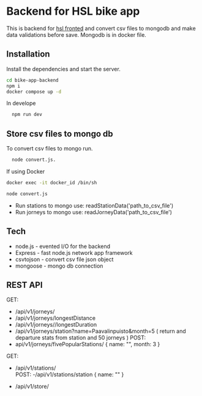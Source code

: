 # Backend for HSL bike app

This is backend for [hsl fronted](https://github.com/karia19/hsl/tree/master/bike-app-frontend) and convert csv files to mongodb and make data validations before save. Mongodb is in docker file. 

## Installation

Install the dependencies and start the server.

```sh
cd bike-app-backend
npm i
docker compose up -d
```
In develope 
```sh
  npm run dev
```

## Store csv files to mongo db

To convert csv files to mongo run.
```sh
  node convert.js.
```

If using Docker 
```sh
docker exec -it docker_id /bin/sh

node convert.js
```

- Run stations to mongo use:  readStationData('path_to_csv_file')
- Run jorneys to mongo use: readJorneyData('path_to_csv_file')



## Tech

- node.js - evented I/O for the backend
- Express - fast node.js network app framework
- csvtojson - convert csv file json object
- mongoose - mongo db connection


## REST API 

GET:
  - /api/v1/jorneys/
  - /api/v1/jorneys/longestDistance
  - /api/v1/jorneys//longestDuration
  - /api/v1/jorneys/station?name=Paavalinpuisto&month=5   ( return and departure stats from station and 50 jorneys )
POST:
  - api/v1/jorneys/fivePopularStations/ { name: "", month: 3 }
 
GET:
  - /api/v1/stations/  
POST:
  -/api/v1/stations/station   { name: "" }

- /api/v1/store/ 


